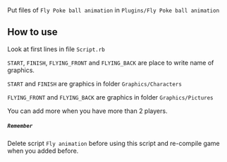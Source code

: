 Put files of `Fly Poke ball animation` in `Plugins/Fly Poke ball animation`

## How to use
Look at first lines in file `Script.rb`

`START`, `FINISH`, `FLYING_FRONT` and `FLYING_BACK` are place to write name of graphics.

`START` and `FINISH` are graphics in folder `Graphics/Characters`

`FLYING_FRONT` and `FLYING_BACK` are graphics in folder `Graphics/Pictures`

You can add more when you have more than 2 players.

##### `Remember`
Delete script `Fly animation` before using this script and re-compile game when you added before.
